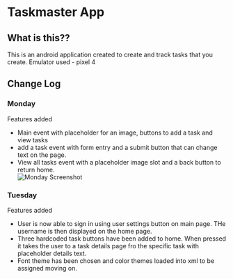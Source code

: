 # Taskmaster App

## What is this??

This is an android application created to create and track tasks that you create.
Emulator used - pixel 4

## Change Log

### Monday

Features added  
 - Main event with placeholder for an image, buttons to add a task and view tasks
 - add a task event with form entry and a submit button that can change text on the page.
 - View all tasks event with a placeholder image slot and a back button to return home.    
![Monday Screenshot](https://user-images.githubusercontent.com/106052558/191180995-8d2fcdfc-d455-4ddd-b342-f66c26dc3eb2.png)


### Tuesday

Features added  
 - User is now able to sign in using user settings button on main page. THe username is then displayed on the home page.
 - Three hardcoded task buttons have been added to home. When pressed it takes the user to a task details page fro the specific task with placeholder details text.
 - Font theme has been chosen and color themes loaded into xml to be assigned moving on.